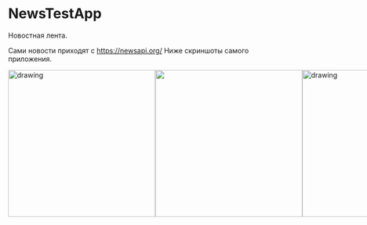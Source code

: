 # NewsTestApp
Новостная лента. 

Сами новости приходят с https://newsapi.org/
Ниже скриншоты самого приложения.

<div style="display: flex; flex-direction: row">
<img src="https://user-images.githubusercontent.com/93911341/176009176-3d30cf56-2a56-44e4-9fa0-ef561067a381.jpg" alt="drawing" width="300"/>
<img src="https://user-images.githubusercontent.com/93911341/176009209-570e6c25-a91b-4021-ae8b-5b370eb7aff4.jpg" width="300"/>
<img src="https://user-images.githubusercontent.com/93911341/176009216-079675ae-7a7e-453e-a432-d1b572a2e720.jpg" alt="drawing" width="300"/>
</div>
